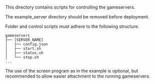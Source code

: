 This directory contains scripts for controlling the gameservers.

The example_server directory should be removed before deployment.

Folder and control scripts must adhere to the following structure.
```
gameservers
├── [SERVER_NAME]
│   ├── config.json
│   ├── start.sh
│   ├── status.sh
│   └── stop.sh
...
```

The use of the screen program as in the example is optional, but recommended to allow easier attachment to the running gameservers.